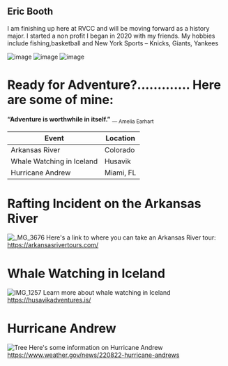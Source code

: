 
## Eric Booth
I am finishing up here at RVCC and will be moving forward as a history major. 
I started a non profit I began in 2020 with my friends. My hobbies include fishing,basketball and New York Sports – Knicks, Giants, Yankees


![image](https://user-images.githubusercontent.com/112975225/188961877-c740a2e7-3184-416a-ba45-7a9edd8345dc.png)
![image](https://user-images.githubusercontent.com/112975225/188961887-fb72a18d-0ec4-4b10-9f29-e69beec80317.png)
![image](https://user-images.githubusercontent.com/112975225/188961897-d67e4c44-c58e-4772-8b43-bfe3cb617b78.png)





# Ready for Adventure?............. Here are some of mine:

**“Adventure is worthwhile in itself.”** <sub>― Amelia Earhart<sub>


 | Event  | Location |
| ------------- | ------------- |
| Arkansas River | Colorado  |
|  Whale Watching in Iceland  | Husavik |
 | Hurricane Andrew | Miami, FL  |
# Rafting Incident on the Arkansas River  
![_MG_3676](https://user-images.githubusercontent.com/112975225/188715602-df78a88a-c725-4345-b8f6-73491065633b.JPG)
Here's a link to where you can take an Arkansas River tour: https://arkansasrivertours.com/

 # Whale Watching in Iceland
  ![IMG_1257](https://user-images.githubusercontent.com/112975225/188718053-44082ca6-ae57-4165-9feb-7176e204ace3.JPG)
Learn more about whale watching in Iceland https://husavikadventures.is/
 
 # Hurricane Andrew
  ![Tree](https://user-images.githubusercontent.com/112975225/188718838-ddf19564-d823-430b-a3c4-470480db1350.jpg)
Here's some information on Hurricane Andrew https://www.weather.gov/news/220822-hurricane-andrews
  
<!--
**psb417/psb417** is a ✨ _special_ ✨ repository because its `README.md` (this file) appears on your GitHub profile.

Here are some ideas to get you started:

- 🔭 I’m currently working on ...
- 🌱 I’m currently learning ...
- 👯 I’m looking to collaborate on ...
- 🤔 I’m looking for help with ...
- 💬 Ask me about ...
- 📫 How to reach me: ...
- 😄 Pronouns: ...
- ⚡ Fun fact: ...
-->
